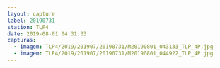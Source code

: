 ```yaml
---
layout: capture
label: 20190731
station: TLP4
date: 2019-08-01 04:31:33
capturas:
  - imagem: TLP4/2019/201907/20190731/M20190801_043133_TLP_4P.jpg
  - imagem: TLP4/2019/201907/20190731/M20190801_044922_TLP_4P.jpg
---
```

